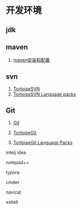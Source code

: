 # 开发环境

## jdk

## maven

1. [maven安装和配置](开发环境/maven安装和配置.md)

## svn

1. [TortoiseSVN](https://tortoisesvn.net/downloads.html)
2. [TortoiseSVN Language packs](https://tortoisesvn.net/downloads.html)

## Git

1. [Git](https://git-scm.com/downloads)

2. [TortoiseGit](https://tortoisegit.org/download/)
3. [TortoiseGit Language Packs](https://tortoisegit.org/download/)

intelj idea 

notepad++

typora

cmder

navicat

xshell


